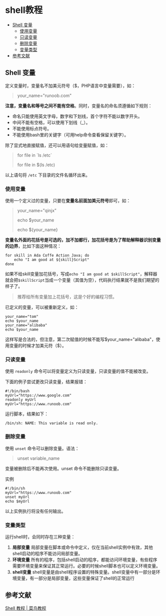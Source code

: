 # shell教程

* [Shell 变量](#Shell变量)
  * [使用变量](#使用变量)
  * [只读变量](#只读变量)
  * [删除变量](#删除变量)
  * [变量类型](#变量类型)
* [参考文献](#参考文献)

## <a name="Shell变量">Shell 变量</a>

定义变量时，变量名不加美元符号（$，PHP语言中变量需要），如：

> your_name="runoob.com"

**注意，变量名和等号之间不能有空格**。同时，变量名的命名须遵循如下规则：

* 命名只能使用英文字母，数字和下划线，首个字符不能以数字开头。
* 中间不能有空格，可以使用下划线（_）。
* 不能使用标点符号。
* 不能使用bash里的关键字（可用help命令查看保留关键字）。

除了显式地直接赋值，还可以用语句给变量赋值，如：

> for file in \`ls /etc\`
> 
> for file in $(ls /etc)

以上语句将 `/etc` 下目录的文件名循环出来。

### <a name="使用变量">使用变量</a>
使用一个定义过的变量，只要在**变量名前面加美元符号**即可，如：

> your_name="qinjx"
>
> echo $your_name
>
> echo ${your_name}

**变量名外面的花括号是可选的，加不加都行，加花括号是为了帮助解释器识别变量的边界**，比如下面这种情况：
```shell script
for skill in Ada Coffe Action Java; do
    echo "I am good at ${skill}Script"
done
```

如果不给skill变量加花括号，写成`echo "I am good at $skillScript"`，解释器就会把`$skillScript`当成一个变量（其值为空），代码执行结果就不是我们期望的样子了。

> 推荐给所有变量加上花括号，这是个好的编程习惯。

已定义的变量，可以被重新定义，如：
```shell script
your_name="tom"
echo $your_name
your_name="alibaba"
echo $your_name
```
这样写是合法的，但注意，第二次赋值的时候不能写$your_name="alibaba"，使用变量的时候才加美元符（$）。

### <a name="只读变量">只读变量</a>
使用 `readonly` 命令可以将变量定义为只读变量，只读变量的值不能被改变。

下面的例子尝试更改只读变量，结果报错：
```shell script
#!/bin/bash
myUrl="https://www.google.com"
readonly myUrl
myUrl="https://www.runoob.com"
```
运行脚本，结果如下：
```shell script
/bin/sh: NAME: This variable is read only.
```

### <a name="删除变量">删除变量</a>
使用 `unset` 命令可以删除变量。语法：

> unset variable_name

变量被删除后不能再次使用。unset 命令不能删除只读变量。

实例
```shell script
#!/bin/sh
myUrl="https://www.runoob.com"
unset myUrl
echo $myUrl
```

以上实例执行将没有任何输出。

### <a name="变量类型">变量类型</a>
运行shell时，会同时存在三种变量：

1. **局部变量** 局部变量在脚本或命令中定义，仅在当前shell实例中有效，其他shell启动的程序不能访问局部变量。
2. **环境变量** 所有的程序，包括shell启动的程序，都能访问环境变量，有些程序需要环境变量来保证其正常运行。必要的时候shell脚本也可以定义环境变量。
3. **shell变量** shell变量是由shell程序设置的特殊变量。shell变量中有一部分是环境变量，有一部分是局部变量，这些变量保证了shell的正常运行

## <a name="参考文献">参考文献</a>

[Shell 教程 | 菜鸟教程](https://www.runoob.com/linux/linux-shell.html)
